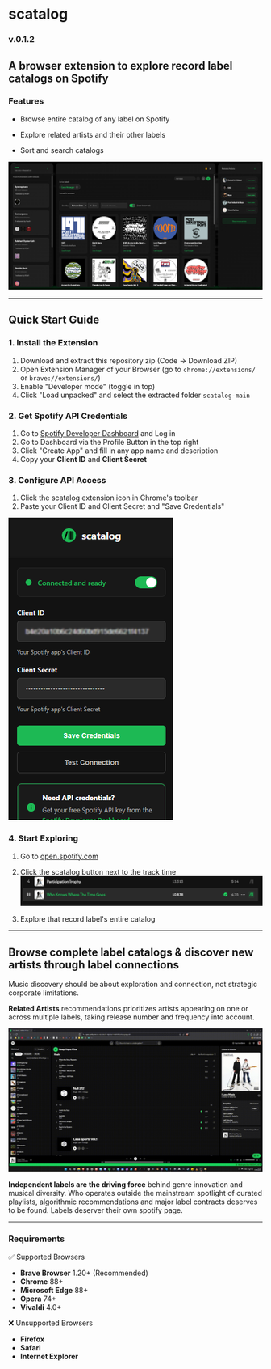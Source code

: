 # scatalog 
### v.0.1.2

## A browser extension to explore record label catalogs on Spotify






###  Features

- Browse entire catalog of any label on Spotify

- Explore related artists and their other labels 

- Sort and search catalogs

![Screenshot of the scatalog Interface](./content/img/main-screenshot.png)


_________________________________________________



##  Quick Start Guide


### 1. Install the Extension
1. Download and extract this repository zip (Code → Download ZIP)
4. Open Extension Manager of your Browser (go to `chrome://extensions/` or `brave://extensions/`)
4. Enable "Developer mode" (toggle in top)
5. Click "Load unpacked" and select the extracted folder `scatalog-main`

### 2. Get Spotify API Credentials
1. Go to [Spotify Developer Dashboard](https://developer.spotify.com/dashboard) and Log in
2. Go to Dashboard via the Profile Button in the top right
3. Click "Create App" and fill in any app name and description
4. Copy your **Client ID** and **Client Secret**

### 3. Configure API Access
1. Click the scatalog extension icon in Chrome's toolbar
2. Paste your Client ID and Client Secret and "Save Credentials"

![Setup Screenshot.](./content/img/setup-screenshot.png)


### 4. Start Exploring
1. Go to [open.spotify.com](https://open.spotify.com)
2. Click the scatalog button next to the track time
![Screenshot of Spotify interface showing a track titled "Who Knows Where The Time Goes" by Participation Trophy, with playback controls and track details visible.](./content/img/button-screenshot.png)


3. Explore that record label's entire catalog




_________________________________________________


## Browse complete label catalogs & discover new artists through label connections  

Music discovery should be about exploration and connection, not strategic corporate limitations. 

**Related Artists** recommendations prioritizes artists appearing on one or across multiple labels, taking release number and frequency into account.


![Screenshot of Spotify interface showing a track titled "Who Knows Where The Time Goes" by Participation Trophy, with playback controls and track details visible.](./content/img/demo.gif)



**Independent labels are the driving force** behind genre innovation and musical diversity. Who operates outside the mainstream spotlight of curated playlists, algorithmic recommendations and major label contracts deserves to be found. Labels deserver their own spotify page.  

_________________________________________________

### Requirements

 ✅ Supported Browsers
 - **Brave Browser** 1.20+ (Recommended)
- **Chrome** 88+ 
- **Microsoft Edge** 88+ 
- **Opera** 74+ 
- **Vivaldi** 4.0+

❌ Unsupported Browsers
- **Firefox**
- **Safari** 
- **Internet Explorer** 


